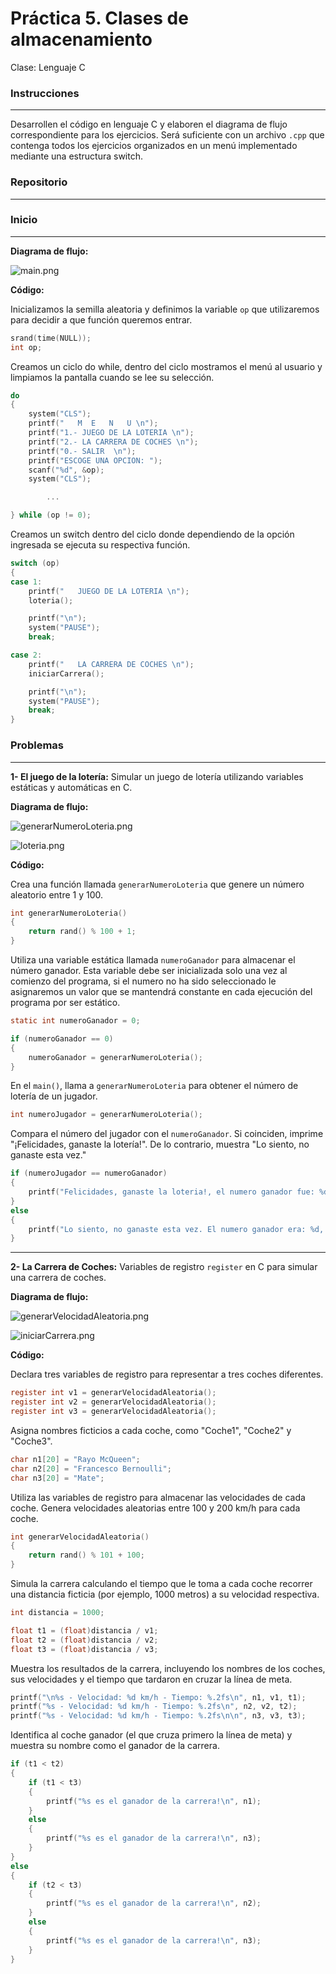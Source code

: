 # Práctica 5. Clases de almacenamiento

Clase: Lenguaje C

### Instrucciones

---

Desarrollen el código en lenguaje C y elaboren el diagrama de flujo correspondiente para los ejercicios. Será suficiente con un archivo `.cpp` que contenga todos los ejercicios organizados en un menú implementado mediante una estructura switch.

### Repositorio

---

[](https://github.com/Scalaptia/Lenguaje-C-HCF/tree/main/Practicas/Practica5_ClasesDeAlmacenamiento)

### Inicio

---

**Diagrama de flujo:**

![main.png](images/main.png)

**Código:**

Inicializamos la semilla aleatoria y definimos la variable `op` que utilizaremos para decidir a que función queremos entrar.

```c
srand(time(NULL));
int op;
```

Creamos un ciclo do while, dentro del ciclo mostramos el menú al usuario y limpiamos la pantalla cuando se lee su selección.

```c
do
{
    system("CLS");
    printf("   M  E   N   U \n");
    printf("1.- JUEGO DE LA LOTERIA \n");
    printf("2.- LA CARRERA DE COCHES \n");
    printf("0.- SALIR  \n");
    printf("ESCOGE UNA OPCION: ");
    scanf("%d", &op);
    system("CLS");

		...

} while (op != 0);
```

Creamos un switch dentro del ciclo donde dependiendo de la opción ingresada se ejecuta su respectiva función.

```c
switch (op)
{
case 1:
    printf("   JUEGO DE LA LOTERIA \n");
    loteria();

    printf("\n");
    system("PAUSE");
    break;

case 2:
    printf("   LA CARRERA DE COCHES \n");
    iniciarCarrera();

    printf("\n");
    system("PAUSE");
    break;
}
```

### Problemas

---

**1- El juego de la lotería:** Simular un juego de lotería utilizando variables estáticas y automáticas en C.

**Diagrama de flujo:**

![generarNumeroLoteria.png](images/generarNumeroLoteria.png)

![loteria.png](images/loteria.png)

**Código:**

Crea una función llamada `generarNumeroLoteria` que genere un número aleatorio entre 1 y 100.

```c
int generarNumeroLoteria()
{
    return rand() % 100 + 1;
}
```

Utiliza una variable estática llamada `numeroGanador` para almacenar el número ganador. Esta variable debe ser inicializada solo una vez al comienzo del programa, si el numero no ha sido seleccionado le asignaremos un valor que se mantendrá constante en cada ejecución del programa por ser estático.

```c
static int numeroGanador = 0;

if (numeroGanador == 0)
{
    numeroGanador = generarNumeroLoteria();
}
```

En el `main()`, llama a `generarNumeroLoteria` para obtener el número de lotería de un jugador.

```c
int numeroJugador = generarNumeroLoteria();
```

Compara el número del jugador con el `numeroGanador`. Si coinciden, imprime "¡Felicidades, ganaste la lotería!". De lo contrario, muestra "Lo siento, no ganaste esta vez."

```c
if (numeroJugador == numeroGanador)
{
    printf("Felicidades, ganaste la loteria!, el numero ganador fue: %d\n", numeroGanador);
}
else
{
    printf("Lo siento, no ganaste esta vez. El numero ganador era: %d, tu numero fue: %d\n", numeroGanador, numeroJugador);
}
```

---

**2- La Carrera de Coches:** Variables de registro `register` en C para simular una carrera de coches.

**Diagrama de flujo:**

![generarVelocidadAleatoria.png](images/generarVelocidadAleatoria.png)

![iniciarCarrera.png](images/iniciarCarrera.png)

**Código:**

Declara tres variables de registro para representar a tres coches diferentes.

```c
register int v1 = generarVelocidadAleatoria();
register int v2 = generarVelocidadAleatoria();
register int v3 = generarVelocidadAleatoria();
```

Asigna nombres ficticios a cada coche, como "Coche1", "Coche2" y "Coche3".

```c
char n1[20] = "Rayo McQueen";
char n2[20] = "Francesco Bernoulli";
char n3[20] = "Mate";
```

Utiliza las variables de registro para almacenar las velocidades de cada coche. Genera velocidades aleatorias entre 100 y 200 km/h para cada coche.

```c
int generarVelocidadAleatoria()
{
    return rand() % 101 + 100;
}
```

Simula la carrera calculando el tiempo que le toma a cada coche recorrer una distancia ficticia (por ejemplo, 1000 metros) a su velocidad respectiva.

```c
int distancia = 1000;

float t1 = (float)distancia / v1;
float t2 = (float)distancia / v2;
float t3 = (float)distancia / v3;
```

Muestra los resultados de la carrera, incluyendo los nombres de los coches, sus velocidades y el tiempo que tardaron en cruzar la línea de meta.

```c
printf("\n%s - Velocidad: %d km/h - Tiempo: %.2fs\n", n1, v1, t1);
printf("%s - Velocidad: %d km/h - Tiempo: %.2fs\n", n2, v2, t2);
printf("%s - Velocidad: %d km/h - Tiempo: %.2fs\n\n", n3, v3, t3);
```

Identifica al coche ganador (el que cruza primero la línea de meta) y muestra su nombre como el ganador de la carrera.

```c
if (t1 < t2)
{
    if (t1 < t3)
    {
        printf("%s es el ganador de la carrera!\n", n1);
    }
    else
    {
        printf("%s es el ganador de la carrera!\n", n3);
    }
}
else
{
    if (t2 < t3)
    {
        printf("%s es el ganador de la carrera!\n", n2);
    }
    else
    {
        printf("%s es el ganador de la carrera!\n", n3);
    }
}
```
